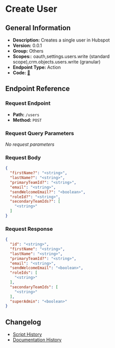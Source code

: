 # Create User

## General Information

- **Description:** Creates a single user in Hubspot
- **Version:** 0.0.1
- **Group:** Others
- **Scopes:**: oauth,settings.users.write (standard scope),crm.objects.users.write (granular)
- **Endpoint Type:** Action
- **Code:** [🔗](https://github.com/NangoHQ/integration-templates/tree/main/integrations/hubspot/actions/create-user.ts)


## Endpoint Reference

### Request Endpoint

- **Path:** `/users`
- **Method:** `POST`

### Request Query Parameters

_No request parameters_

### Request Body

```json
{
  "firstName?": "<string>",
  "lastName?": "<string>",
  "primaryTeamId?": "<string>",
  "email": "<string>",
  "sendWelcomeEmail?": "<boolean>",
  "roleId?": "<string>",
  "secondaryTeamIds?": [
    "<string>"
  ]
}
```

### Request Response

```json
{
  "id": "<string>",
  "firstName": "<string>",
  "lastName": "<string>",
  "primaryTeamId?": "<string>",
  "email": "<string>",
  "sendWelcomeEmail": "<boolean>",
  "roleIds": [
    "<string>"
  ],
  "secondaryTeamIds": [
    "<string>"
  ],
  "superAdmin": "<boolean>"
}
```

## Changelog

- [Script History](https://github.com/NangoHQ/integration-templates/commits/main/integrations/hubspot/actions/create-user.ts)
- [Documentation History](https://github.com/NangoHQ/integration-templates/commits/main/integrations/hubspot/actions/create-user.md)

<!-- END  GENERATED CONTENT -->
















